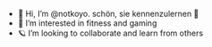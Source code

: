 - 👋 Hi, I’m @notkoyo. schön, sie kennenzulernen 🥳
- 🍍 I’m interested in fitness and gaming
- 🪐 I’m looking to collaborate and learn from others

<!---
notkoyo/notkoyo is a ✨ special ✨ repository because its `README.md` (this file) appears on your GitHub profile.
You can click the Preview link to take a look at your changes.
--->

